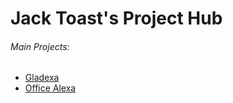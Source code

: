 # Jack Toast's Project Hub

###### Main Projects:
* [Gladexa](https://github.com/jack-toast/gladexa)
* [Office Alexa](https://github.com/jack-toast/esc_alexa)
